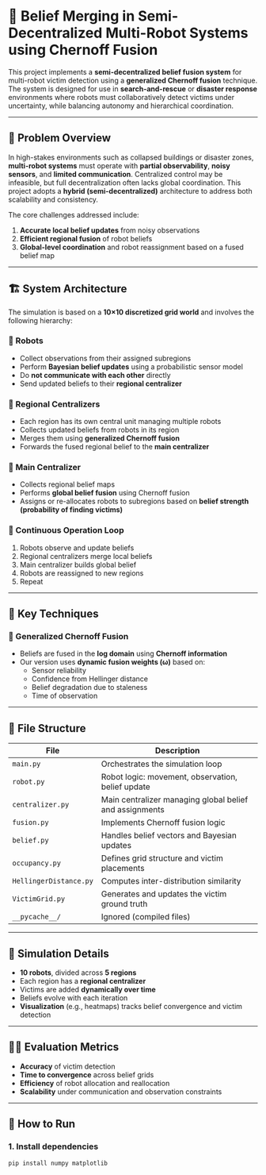 # 🤖 Belief Merging in Semi-Decentralized Multi-Robot Systems using Chernoff Fusion

This project implements a **semi-decentralized belief fusion system** for multi-robot victim detection using a **generalized Chernoff fusion** technique. The system is designed for use in **search-and-rescue** or **disaster response** environments where robots must collaboratively detect victims under uncertainty, while balancing autonomy and hierarchical coordination.

---

## 🧭 Problem Overview

In high-stakes environments such as collapsed buildings or disaster zones, **multi-robot systems** must operate with **partial observability**, **noisy sensors**, and **limited communication**. Centralized control may be infeasible, but full decentralization often lacks global coordination. This project adopts a **hybrid (semi-decentralized)** architecture to address both scalability and consistency.

The core challenges addressed include:

1. **Accurate local belief updates** from noisy observations
2. **Efficient regional fusion** of robot beliefs
3. **Global-level coordination** and robot reassignment based on a fused belief map

---

## 🏗️ System Architecture

The simulation is based on a **10×10 discretized grid world** and involves the following hierarchy:

### 🔹 Robots
- Collect observations from their assigned subregions
- Perform **Bayesian belief updates** using a probabilistic sensor model
- Do **not communicate with each other** directly
- Send updated beliefs to their **regional centralizer**

### 🔹 Regional Centralizers
- Each region has its own central unit managing multiple robots
- Collects updated beliefs from robots in its region
- Merges them using **generalized Chernoff fusion**
- Forwards the fused regional belief to the **main centralizer**

### 🔹 Main Centralizer
- Collects regional belief maps
- Performs **global belief fusion** using Chernoff fusion
- Assigns or re-allocates robots to subregions based on **belief strength (probability of finding victims)**

### 🔁 Continuous Operation Loop
1. Robots observe and update beliefs
2. Regional centralizers merge local beliefs
3. Main centralizer builds global belief
4. Robots are reassigned to new regions
5. Repeat

---



## 🔬 Key Techniques

### 🧠 Generalized Chernoff Fusion
- Beliefs are fused in the **log domain** using **Chernoff information**
- Our version uses **dynamic fusion weights (ω)** based on:
  - Sensor reliability
  - Confidence from Hellinger distance
  - Belief degradation due to staleness
  - Time of observation

---

## 📁 File Structure

| File | Description |
|------|-------------|
| `main.py` | Orchestrates the simulation loop |
| `robot.py` | Robot logic: movement, observation, belief update |
| `centralizer.py` | Main centralizer managing global belief and assignments |
| `fusion.py` | Implements Chernoff fusion logic |
| `belief.py` | Handles belief vectors and Bayesian updates |
| `occupancy.py` | Defines grid structure and victim placements |
| `HellingerDistance.py` | Computes inter-distribution similarity |
| `VictimGrid.py` | Generates and updates the victim ground truth |
| `__pycache__/` | Ignored (compiled files) |

---

## 🧪 Simulation Details

- **10 robots**, divided across **5 regions**
- Each region has a **regional centralizer**
- Victims are added **dynamically over time**
- Beliefs evolve with each iteration
- **Visualization** (e.g., heatmaps) tracks belief convergence and victim detection

---

## 🧑‍🔬 Evaluation Metrics

- **Accuracy** of victim detection
- **Time to convergence** across belief grids
- **Efficiency** of robot allocation and reallocation
- **Scalability** under communication and observation constraints

---

## 🔧 How to Run

### 1. Install dependencies
```bash
pip install numpy matplotlib
